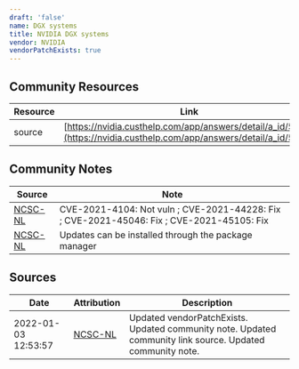 ```yaml
---
draft: 'false'
name: DGX systems
title: NVIDIA DGX systems
vendor: NVIDIA
vendorPatchExists: true
---
```



## Community Resources
| Resource | Link |
| --- | --- |
| source | [https://nvidia.custhelp.com/app/answers/detail/a_id/5294](https://nvidia.custhelp.com/app/answers/detail/a_id/5294) |

## Community Notes
| Source | Note |
| --- | --- |
| [NCSC-NL](https://github.com/NCSC-NL/log4shell/blob/main/software/README.md) | CVE-2021-4104: Not vuln ; CVE-2021-44228: Fix ; CVE-2021-45046: Fix ; CVE-2021-45105: Fix </ul> |
| [NCSC-NL](https://github.com/NCSC-NL/log4shell/blob/main/software/README.md) | Updates can be installed through the package manager |

## Sources
| Date | Attribution | Description |
| --- | --- | --- |
| 2022-01-03 12:53:57 | [NCSC-NL](https://github.com/NCSC-NL/log4shell/blob/main/software/README.md) | Updated vendorPatchExists. Updated community note. Updated community link source. Updated community note.  |
